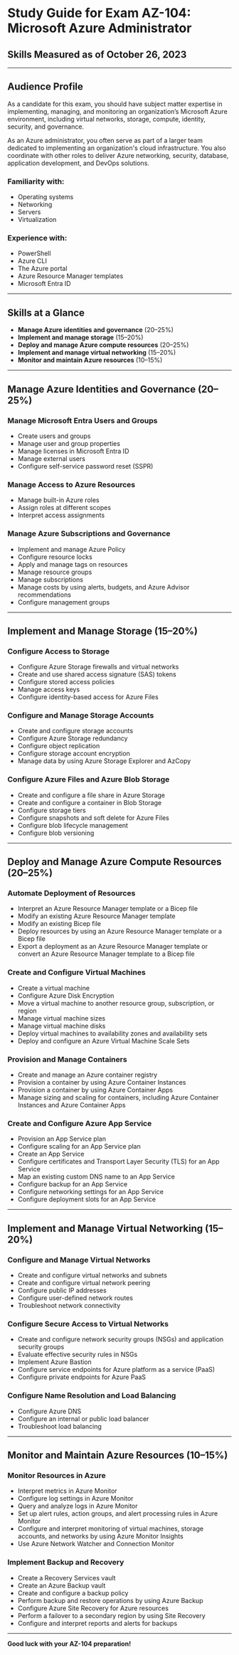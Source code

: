 # Study Guide for Exam AZ-104: Microsoft Azure Administrator

## Skills Measured as of October 26, 2023

---

## Audience Profile

As a candidate for this exam, you should have subject matter expertise in implementing, managing, and monitoring an organization’s Microsoft Azure environment, including virtual networks, storage, compute, identity, security, and governance.

As an Azure administrator, you often serve as part of a larger team dedicated to implementing an organization's cloud infrastructure. You also coordinate with other roles to deliver Azure networking, security, database, application development, and DevOps solutions.

### Familiarity with:
- Operating systems  
- Networking  
- Servers  
- Virtualization  

### Experience with:
- PowerShell  
- Azure CLI  
- The Azure portal  
- Azure Resource Manager templates  
- Microsoft Entra ID  

---

## Skills at a Glance

- **Manage Azure identities and governance** (20–25%)  
- **Implement and manage storage** (15–20%)  
- **Deploy and manage Azure compute resources** (20–25%)  
- **Implement and manage virtual networking** (15–20%)  
- **Monitor and maintain Azure resources** (10–15%)  

---

## Manage Azure Identities and Governance (20–25%)

### Manage Microsoft Entra Users and Groups
- Create users and groups  
- Manage user and group properties  
- Manage licenses in Microsoft Entra ID  
- Manage external users  
- Configure self-service password reset (SSPR)  

### Manage Access to Azure Resources
- Manage built-in Azure roles  
- Assign roles at different scopes  
- Interpret access assignments  

### Manage Azure Subscriptions and Governance
- Implement and manage Azure Policy  
- Configure resource locks  
- Apply and manage tags on resources  
- Manage resource groups  
- Manage subscriptions  
- Manage costs by using alerts, budgets, and Azure Advisor recommendations  
- Configure management groups  

---

## Implement and Manage Storage (15–20%)

### Configure Access to Storage
- Configure Azure Storage firewalls and virtual networks  
- Create and use shared access signature (SAS) tokens  
- Configure stored access policies  
- Manage access keys  
- Configure identity-based access for Azure Files  

### Configure and Manage Storage Accounts
- Create and configure storage accounts  
- Configure Azure Storage redundancy  
- Configure object replication  
- Configure storage account encryption  
- Manage data by using Azure Storage Explorer and AzCopy  

### Configure Azure Files and Azure Blob Storage
- Create and configure a file share in Azure Storage  
- Create and configure a container in Blob Storage  
- Configure storage tiers  
- Configure snapshots and soft delete for Azure Files  
- Configure blob lifecycle management  
- Configure blob versioning  

---

## Deploy and Manage Azure Compute Resources (20–25%)

### Automate Deployment of Resources
- Interpret an Azure Resource Manager template or a Bicep file  
- Modify an existing Azure Resource Manager template  
- Modify an existing Bicep file  
- Deploy resources by using an Azure Resource Manager template or a Bicep file  
- Export a deployment as an Azure Resource Manager template or convert an Azure Resource Manager template to a Bicep file  

### Create and Configure Virtual Machines
- Create a virtual machine  
- Configure Azure Disk Encryption  
- Move a virtual machine to another resource group, subscription, or region  
- Manage virtual machine sizes  
- Manage virtual machine disks  
- Deploy virtual machines to availability zones and availability sets  
- Deploy and configure an Azure Virtual Machine Scale Sets  

### Provision and Manage Containers
- Create and manage an Azure container registry  
- Provision a container by using Azure Container Instances  
- Provision a container by using Azure Container Apps  
- Manage sizing and scaling for containers, including Azure Container Instances and Azure Container Apps  

### Create and Configure Azure App Service
- Provision an App Service plan  
- Configure scaling for an App Service plan  
- Create an App Service  
- Configure certificates and Transport Layer Security (TLS) for an App Service  
- Map an existing custom DNS name to an App Service  
- Configure backup for an App Service  
- Configure networking settings for an App Service  
- Configure deployment slots for an App Service  

---

## Implement and Manage Virtual Networking (15–20%)

### Configure and Manage Virtual Networks
- Create and configure virtual networks and subnets  
- Create and configure virtual network peering  
- Configure public IP addresses  
- Configure user-defined network routes  
- Troubleshoot network connectivity  

### Configure Secure Access to Virtual Networks
- Create and configure network security groups (NSGs) and application security groups  
- Evaluate effective security rules in NSGs  
- Implement Azure Bastion  
- Configure service endpoints for Azure platform as a service (PaaS)  
- Configure private endpoints for Azure PaaS  

### Configure Name Resolution and Load Balancing
- Configure Azure DNS  
- Configure an internal or public load balancer  
- Troubleshoot load balancing  

---

## Monitor and Maintain Azure Resources (10–15%)

### Monitor Resources in Azure
- Interpret metrics in Azure Monitor  
- Configure log settings in Azure Monitor  
- Query and analyze logs in Azure Monitor  
- Set up alert rules, action groups, and alert processing rules in Azure Monitor  
- Configure and interpret monitoring of virtual machines, storage accounts, and networks by using Azure Monitor Insights  
- Use Azure Network Watcher and Connection Monitor  

### Implement Backup and Recovery
- Create a Recovery Services vault  
- Create an Azure Backup vault  
- Create and configure a backup policy  
- Perform backup and restore operations by using Azure Backup  
- Configure Azure Site Recovery for Azure resources  
- Perform a failover to a secondary region by using Site Recovery  
- Configure and interpret reports and alerts for backups  

---

**Good luck with your AZ-104 preparation!**
